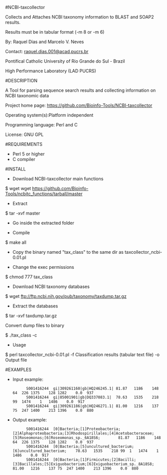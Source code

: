 #NCBI-taxcollector

Collects and Attaches NCBI taxonomy information to BLAST and SOAP2 results.

Results must be in tabular format (-m 8 or -m 6)

By: Raquel Dias and Marcelo V. Neves

Contact: raquel.dias.001@acad.pucrs.br

Pontifical Catholic University of Rio Grande do Sul - Brazil

High Performance Laboratory (LAD PUCRS)


#DESCRIPTION 

A Tool for parsing sequence search results and collecting information on NCBI taxonomic data

Project home page: https://github.com/Bioinfo-Tools/NCBI-taxcollector

Operating system(s):Platform independent

Programming language: Perl and C

License: GNU GPL


#REQUIREMENTS

- Perl 5 or higher
- C compiler


#INSTALL

- Download NCBI-taxcollector main functions

$ wget wget https://github.com/Bioinfo-Tools/ncbitc_functions/tarball/master

- Extract

$ tar -xvf master

- Go inside the extracted folder

- Compile

$ make all

- Copy the binary named "tax_class" to the same dir as taxcollector_ncbi-0.01.pl 

- Change the exec permissions

$ chmod 777 tax_class

- Download NCBI taxonomy databases

$ wget ftp://ftp.ncbi.nih.gov/pub/taxonomy/taxdump.tar.gz

- Extract the databases

$ tar -xvf taxdump.tar.gz

Convert dump files to binary

$ ./tax_class -c

- Usage

$ perl taxcollector_ncbi-0.01.pl -f Classification results (tabular text file) -o Output file


#EXAMPLES

- Input example:

            S001416244	gi|309261160|gb|HQ246245.1|	81.87	1186	148	64	226	1375	128	1282	0.0	 937
            S001416244	gi|85001901|gb|DQ337083.1|	78.63	1535	218	99	1474	1	1486	0.0	 917
            S001416244	gi|309261186|gb|HQ246271.1|	81.00	1216	137	75	247	1400	213	1396	0.0	 880


- Output example:

            S001416244	[0]Bacteria;[1]Proteobacteria;[2]Alphaproteobacteria;[3]Rhodospirillales;[4]Acetobacteraceae;[5]Roseomonas;[6]Roseomonas_sp._6A18S6;		81.87	1186	148	64	226	1375	128	1282	0.0	 937
            S001416244	[0]Bacteria;[5]uncultured_bacterium;[6]uncultured_bacterium;	78.63	1535	218	99	1	1474	1	1486	0.0	 917
            S001416244	[0]Bacteria;[1]Firmicutes;[2]Bacilli;[3]Bacillales;[5]Exiguobacterium;[6]Exiguobacterium_sp._8A18S8;		81.00	1216	137	75	247	1400	213	1396	0.0	 880

